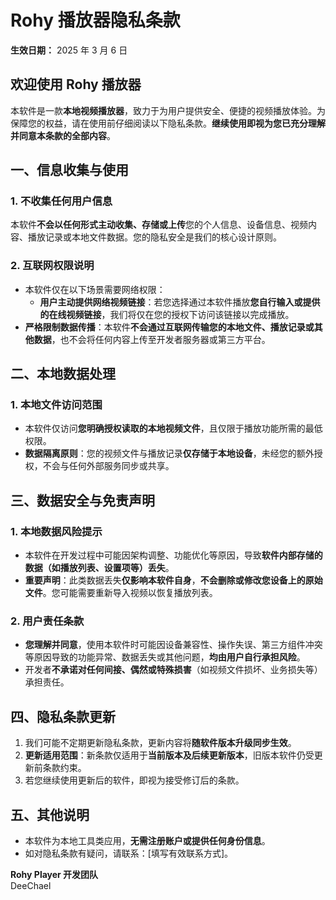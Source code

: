 # Rohy 播放器隐私条款
**生效日期：** 2025 年 3 月 6 日

## 欢迎使用 Rohy 播放器
本软件是一款**本地视频播放器**，致力于为用户提供安全、便捷的视频播放体验。为保障您的权益，请在使用前仔细阅读以下隐私条款。**继续使用即视为您已充分理解并同意本条款的全部内容**。

## 一、信息收集与使用

### 1. 不收集任何用户信息
本软件**不会以任何形式主动收集、存储或上传**您的个人信息、设备信息、视频内容、播放记录或本地文件数据。您的隐私安全是我们的核心设计原则。

### 2. 互联网权限说明
- 本软件仅在以下场景需要网络权限：
    - **用户主动提供网络视频链接**：若您选择通过本软件播放**您自行输入或提供的在线视频链接**，我们将仅在您的授权下访问该链接以完成播放。
- **严格限制数据传播**：本软件**不会通过互联网传输您的本地文件、播放记录或其他数据**，也不会将任何内容上传至开发者服务器或第三方平台。

## 二、本地数据处理

### 1. 本地文件访问范围
- 本软件仅访问**您明确授权读取的本地视频文件**，且仅限于播放功能所需的最低权限。
- **数据隔离原则**：您的视频文件与播放记录**仅存储于本地设备**，未经您的额外授权，不会与任何外部服务同步或共享。

## 三、数据安全与免责声明

### 1. 本地数据风险提示
- 本软件在开发过程中可能因架构调整、功能优化等原因，导致**软件内部存储的数据（如播放列表、设置项等）丢失**。
- **重要声明**：此类数据丢失**仅影响本软件自身**，**不会删除或修改您设备上的原始文件**。您可能需要重新导入视频以恢复播放列表。

### 2. 用户责任条款
- **您理解并同意**，使用本软件时可能因设备兼容性、操作失误、第三方组件冲突等原因导致的功能异常、数据丢失或其他问题，**均由用户自行承担风险**。
- 开发者**不承诺对任何间接、偶然或特殊损害**（如视频文件损坏、业务损失等）承担责任。

## 四、隐私条款更新

1. 我们可能不定期更新隐私条款，更新内容将**随软件版本升级同步生效**。
2. **更新适用范围**：新条款仅适用于**当前版本及后续更新版本**，旧版本软件仍受更新前条款约束。
3. 若您继续使用更新后的软件，即视为接受修订后的条款。

## 五、其他说明

- 本软件为本地工具类应用，**无需注册账户或提供任何身份信息**。
- 如对隐私条款有疑问，请联系：[填写有效联系方式]。

**Rohy Player 开发团队**  
DeeChael